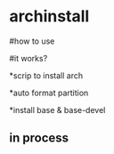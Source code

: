 # archinstall

#how to use



#it works?

*scrip to install arch

*auto format partition 

*install base & base-devel 


## in process


